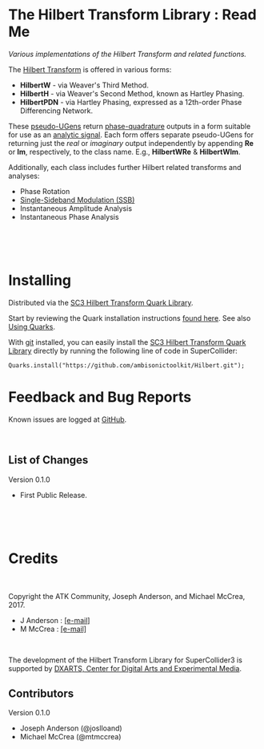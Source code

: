 The Hilbert Transform Library : Read Me
========================
_Various implementations of the Hilbert Transform and related functions._


The [Hilbert Transform](https://en.wikipedia.org/wiki/Hilbert_transform) is
offered in various forms:

* __HilbertW__ - via Weaver's Third Method.
* __HilbertH__ - via Weaver's Second Method, known as Hartley Phasing.
* __HilbertPDN__ - via Hartley Phasing, expressed as a 12th-order Phase
Differencing Network.

These
[pseudo-UGens](http://doc.sccode.org/Guides/WritingUGens.html#Pseudo-UGens)
return
[phase-quadrature](https://ccrma.stanford.edu/~jos/st/In_Phase_Quadrature_Sinusoidal.html)
outputs in a form suitable for use as an
[analytic signal](https://ccrma.stanford.edu/~jos/st/Analytic_Signals_Hilbert_Transform.html).
Each form offers separate pseudo-UGens for returning just the _real_ or
_imaginary_ output independently by appending __Re__ or __Im__, respectively,
to the class name. E.g., __HilbertWRe__ & __HilbertWIm__.

Additionally, each class includes further Hilbert related transforms and
analyses:
* Phase Rotation
* [Single-Sideband Modulation (SSB)](https://en.wikipedia.org/wiki/Single-sideband_modulation)
* Instantaneous Amplitude Analysis
* Instantaneous Phase Analysis


&nbsp;

&nbsp;

Installing
==========

Distributed via the
[SC3 Hilbert Transform Quark Library](https://github.com/ambisonictoolkit/Hilbert).

Start by reviewing the Quark installation instructions
[found here](https://github.com/supercollider-quarks/quarks#installing). See
also [Using Quarks](http://doc.sccode.org/Guides/UsingQuarks.html).

With [git](https://git-scm.com/) installed, you can easily install the
[SC3 Hilbert Transform Quark Library](https://github.com/ambisonictoolkit/Hilbert)
directly by running the following line of code in SuperCollider:

    Quarks.install("https://github.com/ambisonictoolkit/Hilbert.git");



Feedback and Bug Reports
========================

Known issues are logged at
[GitHub](https://github.com/ambisonictoolkit/Hilbert/issues).

&nbsp;


List of Changes
---------------



Version 0.1.0

* First Public Release.


&nbsp;

&nbsp;

Credits
=======

&nbsp;

Copyright the ATK Community, Joseph Anderson, and Michael McCrea, 2017.

* J Anderson : [[e-mail]](mailto:joanders[at]uw.edu)
* M McCrea : [[e-mail]](mailto:mtm5[at]uw.edu)

&nbsp;

The development of the Hilbert Transform Library for SuperCollider3 is
supported by
[DXARTS, Center for Digital Arts and Experimental Media](https://dxarts.washington.edu/).


Contributors
------------

Version 0.1.0
*  Joseph Anderson (@joslloand)
*  Michael McCrea (@mtmccrea)
